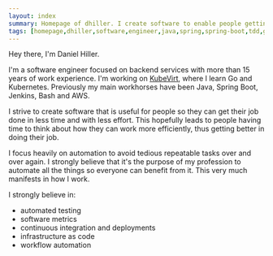 ```yaml
---
layout: index
summary: Homepage of dhiller. I create software to enable people getting stuff done. I optimize workflows and processes.
tags: [homepage,dhiller,software,engineer,java,spring,spring-boot,tdd,github,aws,cloud,maven,gradle,git]
---
```


Hey there, I'm Daniel Hiller.

I'm a software engineer focused on backend services with more than 15 years of work experience. I'm working on [KubeVirt](https://kubevirt.io/), where I learn Go and Kubernetes. Previously my main workhorses have been Java, Spring Boot, Jenkins, Bash and AWS.

I strive to create software that is useful for people so they can get their job done in less time and with less effort. This hopefully leads to people having time to think about how they can work more efficiently, thus getting better in doing their job.

I focus heavily on automation to avoid tedious repeatable tasks over and over again. I strongly believe that it's the purpose of my profession to automate all the things so everyone can benefit from it. This very much manifests in how I work.

I strongly believe in:
* automated testing
* software metrics
* continuous integration and deployments
* infrastructure as code
* workflow automation
